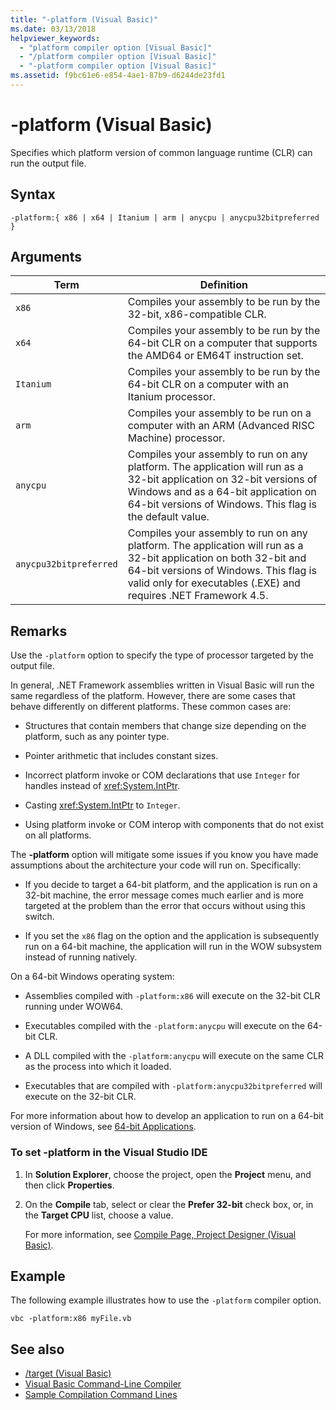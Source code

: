 ```yaml
---
title: "-platform (Visual Basic)"
ms.date: 03/13/2018
helpviewer_keywords: 
  - "platform compiler option [Visual Basic]"
  - "/platform compiler option [Visual Basic]"
  - "-platform compiler option [Visual Basic]"
ms.assetid: f9bc61e6-e854-4ae1-87b9-d6244de23fd1
---
```

# -platform (Visual Basic)
Specifies which platform version of common language runtime (CLR) can run the output file.  
  
## Syntax  
  
```  
-platform:{ x86 | x64 | Itanium | arm | anycpu | anycpu32bitpreferred }  
```  
  
## Arguments  
  
|Term|Definition|  
|---|---|  
|`x86`|Compiles your assembly to be run by the 32-bit, x86-compatible CLR.|  
|`x64`|Compiles your assembly to be run by the 64-bit CLR on a computer that supports the AMD64 or EM64T instruction set.|  
|`Itanium`|Compiles your assembly to be run by the 64-bit CLR on a computer with an Itanium processor.|  
|`arm`|Compiles your assembly to be run on a computer with an ARM (Advanced RISC Machine) processor.|  
|`anycpu`|Compiles your assembly to run on any platform. The application will run as a 32-bit application on 32-bit versions of Windows and as a 64-bit application on 64-bit versions of Windows. This flag is the default value.|  
|`anycpu32bitpreferred`|Compiles your assembly to run on any platform. The application will run as a 32-bit application on both 32-bit and 64-bit versions of Windows. This flag is valid only for executables (.EXE) and requires .NET Framework 4.5.|  
  
## Remarks  
 Use the `-platform` option to specify the type of processor targeted by the output file.  
  
 In general, .NET Framework assemblies written in Visual Basic will run the same regardless of the platform. However, there are some cases that behave differently on different platforms. These common cases are:  
  
- Structures that contain members that change size depending on the platform, such as any pointer type.  
  
- Pointer arithmetic that includes constant sizes.  
  
- Incorrect platform invoke or COM declarations that use `Integer` for handles instead of <xref:System.IntPtr>.  
  
- Casting <xref:System.IntPtr> to `Integer`.  
  
- Using platform invoke or COM interop with components that do not exist on all platforms.  
  
 The **-platform** option will mitigate some issues if you know you have made assumptions about the architecture your code will run on. Specifically:  
  
- If you decide to target a 64-bit platform, and the application is run on a 32-bit machine, the error message comes much earlier and is more targeted at the problem than the error that occurs without using this switch.  
  
- If you set the `x86` flag on the option and the application is subsequently run on a 64-bit machine, the application will run in the WOW subsystem instead of running natively.  
  
 On a 64-bit Windows operating system:  
  
- Assemblies compiled with `-platform:x86` will execute on the 32-bit CLR running under WOW64.  
  
- Executables compiled with the `-platform:anycpu` will execute on the 64-bit CLR.  
  
- A DLL compiled with the `-platform:anycpu` will execute on the same CLR as the process into which it loaded.  
  
- Executables that are compiled with `-platform:anycpu32bitpreferred` will execute on the 32-bit CLR.  
  
 For more information about how to develop an application to run on a 64-bit version of Windows, see [64-bit Applications](../../../framework/64-bit-apps.md).  
  
### To set -platform in the Visual Studio IDE  
  
1. In **Solution Explorer**, choose the project, open the **Project** menu, and then click **Properties**.  
  
2. On the **Compile** tab, select or clear the **Prefer 32-bit** check box, or, in the **Target CPU** list, choose a value.  
  
     For more information, see [Compile Page, Project Designer (Visual Basic)](/visualstudio/ide/reference/compile-page-project-designer-visual-basic).  
  
## Example  
 The following example illustrates how to use the `-platform` compiler option.  
  
```console
vbc -platform:x86 myFile.vb  
```  
  
## See also

- [/target (Visual Basic)](target.md)
- [Visual Basic Command-Line Compiler](index.md)
- [Sample Compilation Command Lines](sample-compilation-command-lines.md)
